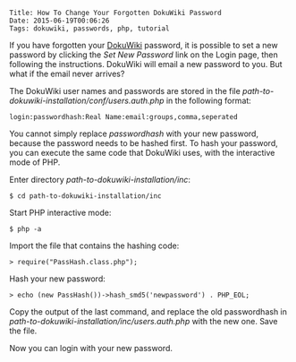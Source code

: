     Title: How To Change Your Forgotten DokuWiki Password
    Date: 2015-06-19T00:06:26
    Tags: dokuwiki, passwords, php, tutorial 

If you have forgotten your [DokuWiki](https://dokuwiki.org) password, it is possible to set a new password by clicking the _Set New Password_ link on the Login page, then following the instructions. DokuWiki will email a new password to you. But what if the email never arrives?

<!-- more -->

The DokuWiki user names and passwords are stored in the file _path-to-dokuwiki-installation/conf/users.auth.php_ in the following format:

    login:passwordhash:Real Name:email:groups,comma,seperated

You cannot simply replace _passwordhash_ with your new password, because the password needs to be hashed first. To hash your password, you can execute the same code that DokuWiki uses, with the interactive mode of PHP.

Enter directory _path-to-dokuwiki-installation/inc_:

    $ cd path-to-dokuwiki-installation/inc

Start PHP interactive mode:

    $ php -a

Import the file that contains the hashing code:

    > require("PassHash.class.php");

Hash your new password:

    > echo (new PassHash())->hash_smd5('newpassword') . PHP_EOL;

Copy the output of the last command, and replace the old passwordhash in _path-to-dokuwiki-installation/inc/users.auth.php_ with the new one. Save the file.

Now you can login with your new password.
